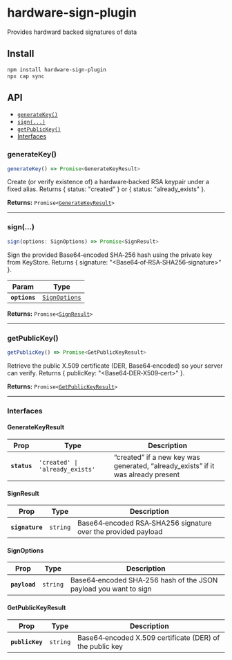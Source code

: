 # hardware-sign-plugin

Provides hardward backed signatures of data

## Install

```bash
npm install hardware-sign-plugin
npx cap sync
```

## API

<docgen-index>

* [`generateKey()`](#generatekey)
* [`sign(...)`](#sign)
* [`getPublicKey()`](#getpublickey)
* [Interfaces](#interfaces)

</docgen-index>

<docgen-api>
<!--Update the source file JSDoc comments and rerun docgen to update the docs below-->

### generateKey()

```typescript
generateKey() => Promise<GenerateKeyResult>
```

Create (or verify existence of) a hardware‑backed RSA keypair under a fixed alias.
Returns { status: "created" } or { status: "already_exists" }.

**Returns:** <code>Promise&lt;<a href="#generatekeyresult">GenerateKeyResult</a>&gt;</code>

--------------------


### sign(...)

```typescript
sign(options: SignOptions) => Promise<SignResult>
```

Sign the provided Base64‑encoded SHA‑256 hash using the private key from KeyStore.
Returns { signature: "&lt;Base64‑of‑RSA‑SHA256‑signature&gt;" }.

| Param         | Type                                                |
| ------------- | --------------------------------------------------- |
| **`options`** | <code><a href="#signoptions">SignOptions</a></code> |

**Returns:** <code>Promise&lt;<a href="#signresult">SignResult</a>&gt;</code>

--------------------


### getPublicKey()

```typescript
getPublicKey() => Promise<GetPublicKeyResult>
```

Retrieve the public X.509 certificate (DER, Base64‑encoded) so your server can verify.
Returns { publicKey: "&lt;Base64‑DER‑X509‑cert&gt;" }.

**Returns:** <code>Promise&lt;<a href="#getpublickeyresult">GetPublicKeyResult</a>&gt;</code>

--------------------


### Interfaces


#### GenerateKeyResult

| Prop         | Type                                       | Description                                                                      |
| ------------ | ------------------------------------------ | -------------------------------------------------------------------------------- |
| **`status`** | <code>'created' \| 'already_exists'</code> | “created” if a new key was generated, “already_exists” if it was already present |


#### SignResult

| Prop            | Type                | Description                                                   |
| --------------- | ------------------- | ------------------------------------------------------------- |
| **`signature`** | <code>string</code> | Base64‑encoded RSA‑SHA256 signature over the provided payload |


#### SignOptions

| Prop          | Type                | Description                                                      |
| ------------- | ------------------- | ---------------------------------------------------------------- |
| **`payload`** | <code>string</code> | Base64‑encoded SHA‑256 hash of the JSON payload you want to sign |


#### GetPublicKeyResult

| Prop            | Type                | Description                                              |
| --------------- | ------------------- | -------------------------------------------------------- |
| **`publicKey`** | <code>string</code> | Base64‑encoded X.509 certificate (DER) of the public key |

</docgen-api>
